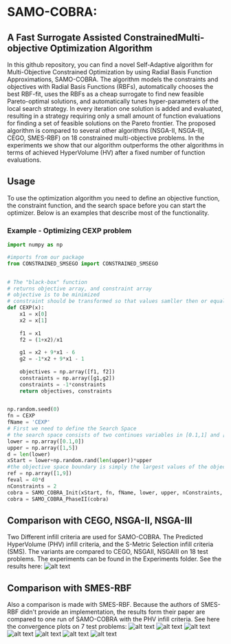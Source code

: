 # SAMO-COBRA: 
## A Fast Surrogate Assisted ConstrainedMulti-objective Optimization Algorithm

In this github repository, you can find a novel Self-Adaptive algorithm for Multi-Objective Constrained Optimization by using Radial Basis Function Approximations, SAMO-COBRA.
The algorithm models the constraints and objectives with Radial Basis Functions (RBFs), automatically chooses the best RBF-fit, uses the RBFs as a cheap surrogate to find new feasible Pareto-optimal solutions, and automatically tunes hyper-parameters of the local search strategy. 
In every iteration one solution is added and evaluated, resulting in a strategy requiring only a small amount of function evaluations for finding a set of feasible solutions on the Pareto frontier. 
The proposed algorithm is compared to several other algorithms (NSGA-II, NSGA-III, CEGO, SMES-RBF) on 18 constrained multi-objective problems. 
In the experiments we show that our algorithm outperforms the other algorithms in terms of achieved HyperVolume (HV) after a fixed number of function evaluations.

## Usage

To use the optimization algorithm you need to define an objective function, the constraint function, and the search space before you can start the optimizer. Below is an examples that describe most of the functionality.
### Example - Optimizing CEXP problem

```python
import numpy as np

#imports from our package
from CONSTRAINED_SMSEGO import CONSTRAINED_SMSEGO


# The "black-box" function
# returns objective array, and constraint array
# objective is to be minimized
# constraint should be transformed so that values samller then or equal to 0 are feasible
def CEXP(x):
    x1 = x[0]
    x2 = x[1]
    
    f1 = x1
    f2 = (1+x2)/x1
    
    g1 = x2 + 9*x1 - 6
    g2 = -1*x2 + 9*x1 - 1
    
    objectives = np.array([f1, f2])
    constraints = np.array([g1,g2])
    constraints = -1*constraints 
    return objectives, constraints


np.random.seed(0)
fn = CEXP
fName = 'CEXP'
# First we need to define the Search Space
# the search space consists of two continues variables in [0.1,1] and [0,5]
lower = np.array([0.1,0])
upper = np.array([1,5])
d = len(lower)
xStart = lower+np.random.rand(len(upper))*upper
#the objective space boundary is simply the largest values of the objective function we are interested in.
ref = np.array([1,9])
feval = 40*d
nConstraints = 2
cobra = SAMO_COBRA_Init(xStart, fn, fName, lower, upper, nConstraints, ref=ref, feval=feval, initDesPoints=d+1, cobraSeed=0, iterPlot=True)
cobra = SAMO_COBRA_PhaseII(cobra)

```


## Comparison with CEGO, NSGA-II, NSGA-III
Two Different infill criteria are used for SAMO-COBRA. The Predicted HyperVolume (PHV) infill criteria, and the S-Metric Selection infill criteria (SMS). The variants are compared to CEGO, NSGAII, NSGAIII on 18 test problems. The experiments can be found in the Experiments folder. See the results here:
![alt text](https://github.com/RoydeZomer/SAMO-COBRA/blob/main/SAMO_COBRA_RESULTS.PNG?raw=true)

## Comparison with SMES-RBF
Also a comparison is made with SMES-RBF. Because the authors of SMES-RBF didn't provide an implementation, the results form their paper are compared to one run of SAMO-COBRA with the PHV infill criteria. See here the convergence plots on 7 test problems:
![alt text](https://github.com/RoydeZomer/SAMO-COBRA/blob/main/Experiments/SMES_ReferencePoints_rregis/Convergenceplot%20BNH%20SAMO-COBRA%20vs%20SAMO-COBRA.png?raw=true)
![alt text](https://github.com/RoydeZomer/SAMO-COBRA/blob/main/Experiments/SMES_ReferencePoints_rregis/Convergenceplot%20SRN%20SAMO-COBRA%20vs%20SAMO-COBRA.png?raw=true)
![alt text](https://github.com/RoydeZomer/SAMO-COBRA/blob/main/Experiments/SMES_ReferencePoints_rregis/Convergenceplot%20TNK%20SAMO-COBRA%20vs%20SAMO-COBRA.png?raw=true)
![alt text](https://github.com/RoydeZomer/SAMO-COBRA/blob/main/Experiments/SMES_ReferencePoints_rregis/Convergenceplot%20OSY%20SAMO-COBRA%20vs%20SAMO-COBRA.png?raw=true)
![alt text](https://github.com/RoydeZomer/SAMO-COBRA/blob/main/Experiments/SMES_ReferencePoints_rregis/Convergenceplot%20TRICOP%20SAMO-COBRA%20vs%20SAMO-COBRA.png?raw=true)
![alt text](https://github.com/RoydeZomer/SAMO-COBRA/blob/main/Experiments/SMES_ReferencePoints_rregis/Convergenceplot%20BICOP1%20SAMO-COBRA%20vs%20SAMO-COBRA.png?raw=true)
![alt text](https://github.com/RoydeZomer/SAMO-COBRA/blob/main/Experiments/SMES_ReferencePoints_rregis/Convergenceplot%20BICOP2%20SAMO-COBRA%20vs%20SAMO-COBRA.png?raw=true)
